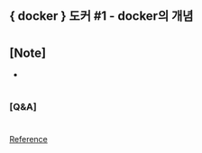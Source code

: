 ## { docker } 도커 #1 - docker의 개념

#

## [Note]

-

#

### [Q&A]

#

[Reference](https://www.youtube.com/watch?v=MHzxhoBmCwA&list=PLEOnZ6GeucBVj0V5JFQx_6XBbZrrynzMh&index=1)
